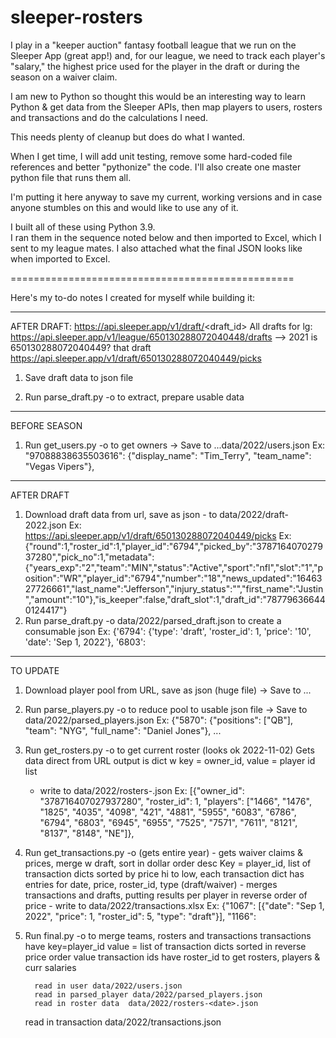 # sleeper-rosters

I play in a "keeper auction" fantasy football league that we run on the Sleeper App (great app!) and, for our league, we need to track each player's "salary," the highest price used for the player in the draft or during the season on a waiver claim.

I am new to Python so thought this would be an interesting way to learn Python & get data from the Sleeper APIs, then map players to users, rosters and transactions and do the calculations I need.

This needs plenty of cleanup but does do what I wanted.

When I get time, I will add unit testing, remove some hard-coded file references and better "pythonize" the code. 
I'll also create one master python file that runs them all.

I'm putting it here anyway to save my current, working versions and in case anyone stumbles on this and would like to use any of it.

I built all of these using Python 3.9.  
I ran them in the sequence noted below and then imported to Excel, which I sent to my league mates.
I also attached what the final JSON looks like when imported to Excel.

=================================================

Here's my to-do notes I created for myself while building it:

------------------------
AFTER DRAFT:  https://api.sleeper.app/v1/draft/<draft_id>
   All drafts for lg:  https://api.sleeper.app/v1/league/650130288072040448/drafts --> 2021 is 650130288072040449?
   that draft https://api.sleeper.app/v1/draft/650130288072040449/picks
1.  Save draft data to json file

2. Run parse_draft.py -o <output file> 
		to extract, prepare usable data

------------------------
BEFORE SEASON
1. Run get_users.py -o <output file> 
		to get owners -> Save to ...data/2022/users.json
     Ex:  "97088838635503616": {"display_name": "Tim_Terry", "team_name": "Vegas Vipers"}, 

------------------------
AFTER DRAFT
1. Download draft data from url, save as json - to data/2022/draft-2022.json
	Ex: https://api.sleeper.app/v1/draft/650130288072040449/picks 
	 Ex:  {"round":1,"roster_id":1,"player_id":"6794","picked_by":"378716407027937280","pick_no":1,"metadata":{"years_exp":"2","team":"MIN","status":"Active","sport":"nfl","slot":"1","position":"WR","player_id":"6794","number":"18","news_updated":"1646327726661","last_name":"Jefferson","injury_status":"","first_name":"Justin","amount":"10"},"is_keeper":false,"draft_slot":1,"draft_id":"787796366440124417"}
2. Run parse_draft.py -o data/2022/parsed_draft.json   to create a consumable json 
	Ex:  {'6794': {'type': 'draft', 'roster_id': 1, 'price': '10', 'date': 'Sep 1, 2022'}, '6803': 

------------------------
TO UPDATE
1. Download player pool from URL, save as json (huge file) -> Save to ...

2. Run parse_players.py -o <output file> 
		to reduce pool to usable json file -> Save to data/2022/parsed_players.json
	Ex:  {"5870": {"positions": ["QB"], "team": "NYG", "full_name": "Daniel Jones"}, ...

3. Run get_rosters.py -o <output file> 
		to get current roster (looks ok 2022-11-02)
	Gets data direct from URL
	output is dict w key = owner_id, value = player id list
	- write to data/2022/rosters-<date>.json
       Ex:  [{"owner_id": "378716407027937280", "roster_id": 1, "players": ["1466", "1476", "1825", "4035", "4098", "421", "4881", "5955", "6083", "6786", "6794", "6803", "6945", "6955", "7525", "7571", "7611", "8121", "8137", "8148", "NE"]},

4. Run get_transactions.py -o <output file> 
		(gets entire year) - gets waiver claims & prices, merge w draft, sort in dollar order desc
	Key = player_id, list of transaction dicts sorted by price hi to low, 
					each transaction dict has entries for date, price, roster_id, type (draft/waiver) - 
       merges transactions and drafts, putting results per player in reverse order of price 
        - write to data/2022/transactions.xlsx
       Ex:  {"1067": [{"date": "Sep 1, 2022", "price": 1, "roster_id": 5, "type": "draft"}], "1166": 

5. Run final.py -o <output file> 
		to merge teams, rosters and transactions
     transactions have key=player_id   value = list of transaction dicts sorted in reverse price order
           	  value transaction ids have roster_id
     to get rosters, players & curr salaries

         read in user data/2022/users.json
         read in parsed_player data/2022/parsed_players.json
         read in roster data  data/2022/rosters-<date>.json
	 read in transaction data/2022/transactions.json
